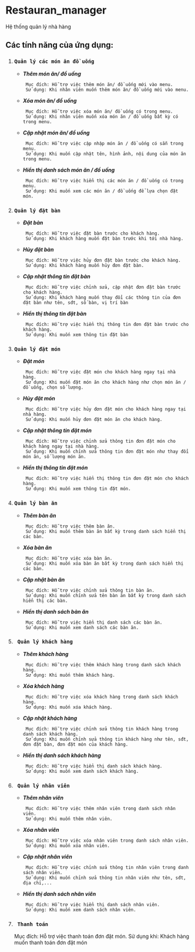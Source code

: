 # Restauran_manager
Hệ thống quản lý nhà hàng 
## **Các tính năng của ứng dụng:**
 1. ### `Quản lý các món ăn đồ uống `
    + ***Thêm món ăn/ đồ uống***
    
           Mục đích: Hỗ trợ việc thêm món ăn/ đồ uống mới vào menu.
           Sử dụng: Khi nhân viên muốn thêm món ăn/ đồ uống mới vào menu.
           
    + ***Xóa món ăn/ đồ uống***
    
           Mục đích: Hỗ trợ việc xóa món ăn/ đồ uống có trong menu.
           Sử dụng: Khi nhân viên muốn xóa món ăn / đồ uống bất kỳ có trong menu.
           
    + ***Cập nhật món ăn/ đồ uống***
    
           Mục đích: Hỗ trợ việc cập nhập món ăn / đồ uống có sẵn trong menu.
           Sử dụng: Khi muốn cập nhật tên, hình ảnh, nội dung của món ăn trong menu.
           
    + ***Hiển thị danh sách món ăn / đồ uống***
    
           Mục đích: Hỗ trợ việc hiển thị các món ăn / đồ uống có trong menu.
           Sử dụng: Khi muốn xem các món ăn / đồ uống để lựa chọn đặt món.
    
 2. ### `Quản lý đặt bàn `
    + ***Đặt bàn***
    
           Mục đích: Hỗ trợ việc đặt bàn trước cho khách hàng.
           Sử dụng: Khi khách hàng muốn đặt bàn trước khi tới nhà hàng.
    
    + ***Hủy đặt bàn***
    
           Mục đích: Hỗ trợ việc hủy đơn đặt bàn trước cho khách hàng.
           Sử dụng: Khi khách hàng muốn hủy đơn đặt bàn.
    
    + ***Cập nhật thông tin đặt bàn***
    
           Mục đích: Hỗ trợ việc chỉnh sửa, cập nhật đơn đặt bàn trước cho khách hàng.
           Sử dụng: Khi khách hàng muốn thay đổi các thông tin của đơn đặt bàn như tên, sđt, số bàn, vị trí bàn
    
    + ***Hiển thị thông tin đặt bàn***
    
           Mục đích: Hỗ trợ việc hiển thị thông tin đơn đặt bàn trước cho khách hàng.
           Sử dụng: Khi muốn xem thông tin đặt bàn
    
 3. ### `Quản lý đặt món `
    + ***Đặt món***
    
           Mục đích: Hỗ trợ việc đặt món cho khách hàng ngay tại nhà hàng.
           Sử dụng: Khi muốn đặt món ăn cho khách hàng như chọn món ăn / đồ uống, chọn số lượng.
    
    + ***Hủy đặt món***
    
           Mục đích: Hỗ trợ việc hủy đơn đặt món cho khách hàng ngay tại nhà hàng.
           Sử dụng: Khi muốn hủy đơn đặt món ăn cho khách hàng.
    
    + ***Cập nhật thông tin đặt món***
    
           Mục đích: Hỗ trợ việc chỉnh sửa thông tin đơn đặt món cho khách hàng ngay tại nhà hàng.
           Sử dụng: Khi muốn chỉnh sửa thông tin đơn đặt món như thay đổi món ăn, số lượng món ăn.
    
    + ***Hiển thị thông tin đặt món***
    
           Mục đích: Hỗ trợ việc hiển thị thông tin đơn đặt món cho khách hàng.
           Sử dụng: Khi muốn xem thông tin đặt món.
    
 4. ### `Quản lý bàn ăn`
    + ***Thêm bàn ăn***
    
           Mục đích: Hỗ trợ việc thêm bàn ăn.
           Sử dụng: Khi muốn thêm bàn ăn bất kỳ trong danh sách hiển thị các bàn.
    
    + ***Xóa bàn ăn***
    
           Mục đích: Hỗ trợ việc xóa bàn ăn.
           Sử dụng: Khi muốn xóa bàn ăn bất kỳ trong danh sách hiển thị các bàn.
    
    + ***Cập nhật bàn ăn***
    
           Mục đích: Hỗ trợ việc chỉnh sửa thông tin bàn ăn.
           Sử dụng: Khi muốn chỉnh sửa tên bàn ăn bất kỳ trong danh sách hiển thị các bàn.
    
    + ***Hiển thị danh sách bàn ăn***
    
           Mục đích: Hỗ trợ việc hiển thị danh sách các bàn ăn.
           Sử dụng: Khi muốn xem danh sách các bàn ăn.
    
 5. ### `  Quản lý khách hàng  `
    + ***Thêm khách hàng***
    
           Mục đích: Hỗ trợ việc thêm khách hàng trong danh sách khách hàng.
           Sử dụng: Khi muốn thêm khách hàng.
           
    + ***Xóa khách hàng***
    
           Mục đích: Hỗ trợ việc xóa khách hàng trong danh sách khách hàng.
           Sử dụng: Khi muốn xóa khách hàng.
           
    + ***Cập nhật khách hàng***
    
           Mục đích: Hỗ trợ việc chỉnh sửa thông tin khách hàng trong danh sách khách hàng.
           Sử dụng: Khi muốn chỉnh sửa thông tin khách hàng như tên, sđt, đơn đặt bàn, đơn đặt món của khách hàng.
           
    + ***Hiển thị danh sách khách hàng***
    
           Mục đích: Hỗ trợ việc hiển thị danh sách khách hàng.
           Sử dụng: Khi muốn xem danh sách khách hàng.
           
 6. ### `  Quản lý nhân viên `
    + ***Thêm nhân viên***
    
           Mục đích: Hỗ trợ việc thêm nhân viên trong danh sách nhân viên.
           Sử dụng: Khi muốn thêm nhân viên.
           
    + ***Xóa nhân viên***
    
           Mục đích: Hỗ trợ việc xóa nhân viên trong danh sách nhân viên.
           Sử dụng: Khi muốn xóa nhân viên.
           
    + ***Cập nhật nhân viên***
    
           Mục đích: Hỗ trợ việc chỉnh sửa thông tin nhân viên trong danh sách nhân viên.
           Sử dụng: Khi muốn chỉnh sửa thông tin nhân viên như tên, sđt, địa chỉ,...
           
    + ***Hiển thị danh sách nhân viên***
    
           Mục đích: Hỗ trợ việc hiển thị danh sách nhân viên.
           Sử dụng: Khi muốn xem danh sách nhân viên.
           
 7. ### `  Thanh toán `
 
      Mục đích: Hỗ trợ việc thanh toán đơn đặt món.
      Sử dụng khi: Khách hàng muốn thanh toán đơn đặt món
